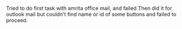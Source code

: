 Tried to do first task with amrita office mail, and failed 
Then did it for outlook mail but couldn't find name or id of some buttons 
and failed to proceed.
